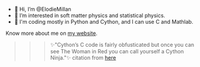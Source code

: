 - 👋 Hi, I’m @ElodieMillan
- 👀 I’m interested in soft matter physics and statistical physics.
- 🌱 I'm coding mostly in Python and Cython, and I can use C and Mathlab.

Know more about me on [my website](https://elodyymillan.wixsite.com/elodiemillan/fr).

>>> ✨"Cython’s C code is fairly obfusticated but once you can see The Woman in Red you can call yourself a Cython Ninja."✨
>>> citation from [here](https://notes-on-cython.readthedocs.io/en/latest/misc.html)
